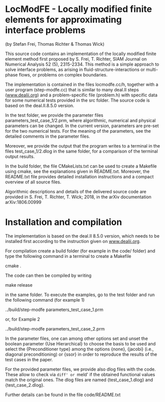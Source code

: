 # LocModFE - Locally modified finite elements for approximating interface problems 
(by Stefan Frei, Thomas Richter & Thomas Wick)

This source code contains an implementation of the locally modified finite element method first proposed  by S. Frei, T. Richter, SIAM Journal on Numerical Analysis 52 (5), 2315-2334. This method is a simple approach to solve interface problems, as arising in fluid-structure-interactions or multi-phase flows, or problems on complex boundaries.

The implementation is contained in the files locmodfe.cc/h, together with a user program (step-modfe.cc) that is similar to many deal.II steps (www.dealii.org) and a problem-specific file (problem.h) with specific data for some numerical tests provided in the src folder. The source code is based on the deal.II.8.5.0 version.
 

In the test folder, we provide the parameter files parameters_test_case_1/2.prm, where algorithmic, numerical and physical parameters can be changed. In the current version, parameters are pre-set for the two numerical tests. For the meaning of the parameters, see the detailed comments in the parameter files.
 
Moreover, we provide the output that the program writes to a terminal in the files test_case_1/2.dlog in the same folder, for a comparison of the terminal output results.

In the build folder, the file CMakeLists.txt can be used to create a Makefile using cmake, see the explanations given in README.txt. Moreover, the README.txt file provides detailed installation instructions and a compact overview of all source files.

Algorithmic descriptions and details of the delivered source code are provided in S. Frei, T. Richter, T. Wick; 2018, in the arXiv documentation arXiv:1806.00999


# Installation and compilation

The implementation is based on the deal.II 8.5.0 version, which 
needs to be installed first according to the instruction given 
on www.dealii.org.

For compilation create a build folder (for example in the code/ folder) and type the 
following command in a terminal to create a Makefile

cmake . 

The code can then be compiled by writing
 
make release

in the same folder. To execute the examples, go to the test folder and run 
the following command (for example 1)
 
../build/step-modfe parameters_test_case_1.prm

or, for Example 2 
 
../build/step-modfe parameters_test_case_2.prm

In the parameter files, one can among other options set and unset the boolean 
parameter {Use Hierarchical} to choose the basis to be used and select 
the {Preconditioner type} among the options {none}, {jacobi} (i.e., diagonal preconditioning)
or {ssor} in order to reproduce the results of the test cases in the paper. 


For the provided parameter files, we provide also dlog files
with the code. These allow to check via `diff' or `meld' 
if the obtained functional values match the original ones. 
The dlog files are named {test_case_1.dlog} and {test_case_2.dlog}.

Further details can be found in the file code/README.txt
